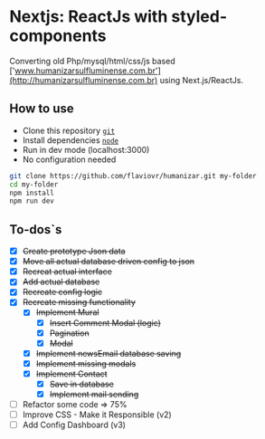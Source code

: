 # Nextjs: ReactJs with styled-components

Converting old Php/mysql/html/css/js based ['www.humanizarsulfluminense.com.br'](http://humanizarsulfluminense.com.br) using Next.js/ReactJs.

## How to use

-   Clone this repository [`git`](https://git-scm.com/)
-   Install dependencies [`node`](https://nodejs.org/en/)
-   Run in dev mode (localhost:3000)
-   No configuration needed

```bash
git clone https://github.com/flaviovr/humanizar.git my-folder
cd my-folder
npm install
npm run dev
```

## To-dos`s

-   [x] ~~Create prototype Json data~~
-   [x] ~~Move all actual database driven config to json~~
-   [x] ~~Recreat actual interface~~
-   [x] ~~Add actual database~~
-   [x] ~~Recreate config logic~~
-   [x] ~~Recreate missing functionality~~
    -   [x] ~~Implement Mural~~
        -   [x] ~~Insert Comment Modal (logic)~~
        -   [x] ~~Pagination~~
        -   [x] ~~Modal~~
    -   [x] ~~Implement newsEmail database saving~~
    -   [x] ~~Implement missing modals~~
    -   [x] ~~Implement Contact~~
        -   [x] ~~Save in database~~
        -   [x] ~~Implement mail sending~~

-   [ ] Refactor some code => 75%
-   [ ] Improve CSS - Make it Responsible (v2)
-   [ ] Add Config Dashboard (v3)
